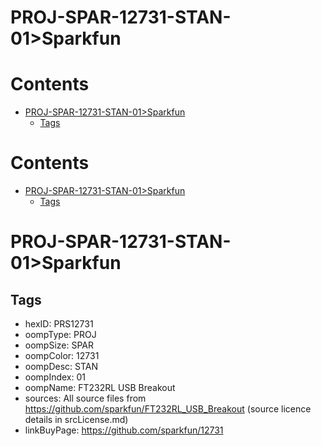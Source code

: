 
PROJ-SPAR-12731-STAN-01>Sparkfun
================================

Contents
========

* [PROJ-SPAR-12731-STAN-01>Sparkfun](#proj-spar-12731-stan-01sparkfun)
	* [Tags](#tags)

Contents
========

* [PROJ-SPAR-12731-STAN-01>Sparkfun](#proj-spar-12731-stan-01sparkfun)
	* [Tags](#tags)

# PROJ-SPAR-12731-STAN-01>Sparkfun

## Tags

- hexID: PRS12731
- oompType: PROJ
- oompSize: SPAR
- oompColor: 12731
- oompDesc: STAN
- oompIndex: 01
- oompName: FT232RL USB Breakout
- sources: All source files from https://github.com/sparkfun/FT232RL_USB_Breakout (source licence details in srcLicense.md)
- linkBuyPage: https://github.com/sparkfun/12731
